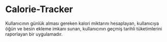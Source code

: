 # Calorie-Tracker
 Kullanıcının günlük alması gereken kalori miktarını hesaplayan, kullanıcıya öğün ve besin ekleme imkanı sunan, kullanıcının geçmiş tarihli tüketimlerini raporlayan bir uygulamadır.
